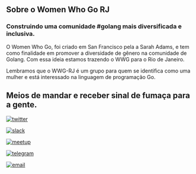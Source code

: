 ## Sobre o Women Who Go RJ
### Construindo uma comunidade #golang mais diversificada e inclusiva.

O Women Who Go, foi criado em San Francisco pela a Sarah Adams, e tem como finalidade em promover a diversidade de gênero na comunidade de Golang. Com essa ideia estamos trazendo o WWG para o Rio de Janeiro.

Lembramos que o WWG-RJ é um grupo para quem se identifica como uma mulher e está interessado na linguagem de programação Go.


## Meios de mandar e receber sinal de fumaça para a gente.

[![twitter](http://3.bp.blogspot.com/-BKLoayOxU90/VlEfrKMH05I/AAAAAAAABPg/i_HzaHhUUPA/s1600/Icono%2Btwitter%2Brosa%2Bpeq.png=100x100)](https://twitter.com/WWGBrasil)

[![slack](http://www.freeiconspng.com/uploads/slack-icon-6.png)](https://gophers.slack.com/messages/womenwhogo)

[![meetup](https://www.shareicon.net/download/2016/11/24/856520_media_512x512.png=100x100)](https://www.meetup.com/pt-BR/wwg-rio)

[![telegram](http://www.lecard.com.br/img/telegram.png=100x100)](https://telegram.me/joinchat/BCOBsj6vVeV62WJXeajheA)

[![email](http://maede2.com.br/wp-content/uploads/2015/03/RvRIiYO.png=100x100)](riodejaneiro@womenwhogo.org)

